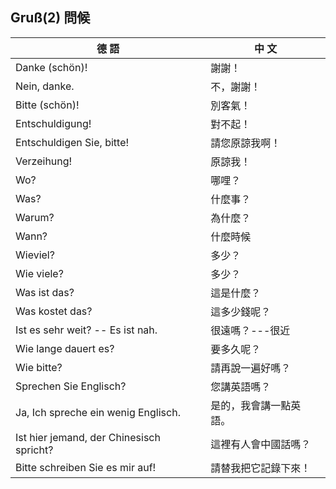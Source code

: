## Gruß(2) 問候

德 語 | 中 文
-----|------
Danke (schön)! | 謝謝！
Nein, danke. | 不，謝謝！
Bitte (schön)! | 別客氣！
Entschuldigung! | 對不起！
Entschuldigen Sie, bitte! | 請您原諒我啊！
Verzeihung! | 原諒我！
Wo? | 哪哩？
Was? | 什麼事？
Warum? | 為什麼？
Wann? | 什麼時候
Wieviel? | 多少？
Wie viele? | 多少？
Was ist das? | 這是什麼？
Was kostet das? | 這多少錢呢？
Ist es sehr weit? -- Es ist nah. | 很遠嗎？---很近
Wie lange dauert es? | 要多久呢？
Wie bitte? | 請再說一遍好嗎？
Sprechen Sie Englisch? | 您講英語嗎？
Ja, Ich spreche ein wenig Englisch. | 是的，我會講一點英語。
Ist hier jemand, der Chinesisch spricht? | 這裡有人會中國話嗎？
Bitte schreiben Sie es mir auf! | 請替我把它記錄下來！
